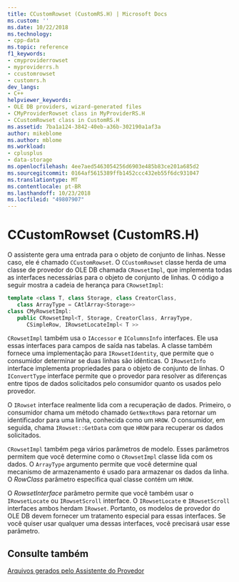 ```yaml
---
title: CCustomRowset (CustomRS.H) | Microsoft Docs
ms.custom: ''
ms.date: 10/22/2018
ms.technology:
- cpp-data
ms.topic: reference
f1_keywords:
- cmyproviderrowset
- myproviderrs.h
- ccustomrowset
- customrs.h
dev_langs:
- C++
helpviewer_keywords:
- OLE DB providers, wizard-generated files
- CMyProviderRowset class in MyProviderRS.H
- CCustomRowset class in CustomRS.H
ms.assetid: 7ba1a124-3842-40eb-a36b-302190a1af3a
author: mikeblome
ms.author: mblome
ms.workload:
- cplusplus
- data-storage
ms.openlocfilehash: 4ee7aed5463054256d6903e485b83ce201a685d2
ms.sourcegitcommit: 0164af5615389ffb1452ccc432eb55f6dc931047
ms.translationtype: MT
ms.contentlocale: pt-BR
ms.lasthandoff: 10/23/2018
ms.locfileid: "49807907"
---
```

# <a name="ccustomrowset-customrsh"></a>CCustomRowset (CustomRS.H)

O assistente gera uma entrada para o objeto de conjunto de linhas. Nesse caso, ele é chamado `CCustomRowset`. O `CCustomRowset` classe herda de uma classe de provedor do OLE DB chamada `CRowsetImpl`, que implementa todas as interfaces necessárias para o objeto de conjunto de linhas. O código a seguir mostra a cadeia de herança para `CRowsetImpl`:  
  
```cpp  
template <class T, class Storage, class CreatorClass,   
   class ArrayType = CAtlArray<Storage>>  
class CMyRowsetImpl:  
   public CRowsetImpl<T, Storage, CreatorClass, ArrayType,   
      CSimpleRow, IRowsetLocateImpl< T >>  
```  
  
`CRowsetImpl` também usa o `IAccessor` e `IColumnsInfo` interfaces. Ele usa essas interfaces para campos de saída nas tabelas. A classe também fornece uma implementação para `IRowsetIdentity`, que permite que o consumidor determinar se duas linhas são idênticas. O `IRowsetInfo` interface implementa propriedades para o objeto de conjunto de linhas. O `IConvertType` interface permite que o provedor para resolver as diferenças entre tipos de dados solicitados pelo consumidor quanto os usados pelo provedor.  
  
O `IRowset` interface realmente lida com a recuperação de dados. Primeiro, o consumidor chama um método chamado `GetNextRows` para retornar um identificador para uma linha, conhecida como um `HROW`. O consumidor, em seguida, chama `IRowset::GetData` com que `HROW` para recuperar os dados solicitados.  
  
`CRowsetImpl` também pega vários parâmetros de modelo. Esses parâmetros permitem que você determine como o `CRowsetImpl` classe lida com os dados. O `ArrayType` argumento permite que você determine qual mecanismo de armazenamento é usado para armazenar os dados da linha. O *RowClass* parâmetro especifica qual classe contém um `HROW`.  
  
O *RowsetInterface* parâmetro permite que você também usar o `IRowsetLocate` ou `IRowsetScroll` interface. O `IRowsetLocate` e `IRowsetScroll` interfaces ambos herdam `IRowset`. Portanto, os modelos de provedor do OLE DB devem fornecer um tratamento especial para essas interfaces. Se você quiser usar qualquer uma dessas interfaces, você precisará usar esse parâmetro.  
  
## <a name="see-also"></a>Consulte também  

[Arquivos gerados pelo Assistente do Provedor](../../data/oledb/provider-wizard-generated-files.md)